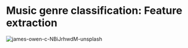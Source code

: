 # Music genre classification: Feature extraction

![james-owen-c-NBiJrhwdM-unsplash](https://user-images.githubusercontent.com/50796784/169446180-0298e071-0ddd-46b7-ae73-7bab4f5dc322.jpg)
